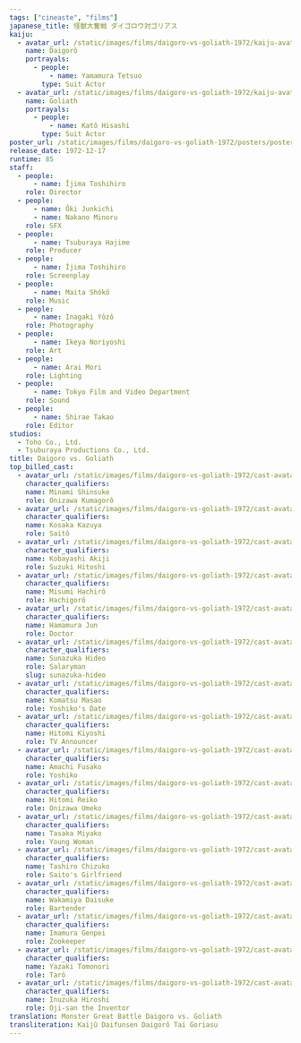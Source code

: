 ```yaml
---
tags: ["cineaste", "films"]
japanese_title: 怪獣大奮戦 ダイゴロウ対ゴリアス
kaiju:
  - avatar_url: /static/images/films/daigoro-vs-goliath-1972/kaiju-avatars/tetsuo-yamamura-0.webp
    name: Daigorô
    portrayals:
      - people:
          - name: Yamamura Tetsuo
        type: Suit Actor
  - avatar_url: /static/images/films/daigoro-vs-goliath-1972/kaiju-avatars/hisashi-kato-0.webp
    name: Goliath
    portrayals:
      - people:
          - name: Katô Hisashi
        type: Suit Actor
poster_url: /static/images/films/daigoro-vs-goliath-1972/posters/poster.webp
release_date: 1972-12-17
runtime: 85
staff:
  - people:
      - name: Îjima Toshihiro
    role: Director
  - people:
      - name: Ôki Junkichi
      - name: Nakano Minoru
    role: SFX
  - people:
      - name: Tsuburaya Hajime
    role: Producer
  - people:
      - name: Îjima Toshihiro
    role: Screenplay
  - people:
      - name: Maita Shôkô
    role: Music
  - people:
      - name: Inagaki Yôzô
    role: Photography
  - people:
      - name: Ikeya Noriyoshi
    role: Art
  - people:
      - name: Arai Mori
    role: Lighting
  - people:
      - name: Tokyo Film and Video Department
    role: Sound
  - people:
      - name: Shirae Takao
    role: Editor
studios:
  - Toho Co., Ltd.
  - Tsuburaya Productions Co., Ltd.
title: Daigoro vs. Goliath
top_billed_cast:
  - avatar_url: /static/images/films/daigoro-vs-goliath-1972/cast-avatars/shinsuke-minami-0.webp
    character_qualifiers:
    name: Minami Shinsuke
    role: Onizawa Kumagorô
  - avatar_url: /static/images/films/daigoro-vs-goliath-1972/cast-avatars/kazuya-kosaka-0.webp
    character_qualifiers:
    name: Kosaka Kazuya
    role: Saitô
  - avatar_url: /static/images/films/daigoro-vs-goliath-1972/cast-avatars/akiji-kobayashi-0.webp
    character_qualifiers:
    name: Kobayashi Akiji
    role: Suzuki Hitoshi
  - avatar_url: /static/images/films/daigoro-vs-goliath-1972/cast-avatars/hachiro-misumi-0.webp
    character_qualifiers:
    name: Misumi Hachirô
    role: Hachigorô
  - avatar_url: /static/images/films/daigoro-vs-goliath-1972/cast-avatars/jun-hamamura-0.webp
    character_qualifiers:
    name: Hamamura Jun
    role: Doctor
  - avatar_url: /static/images/films/daigoro-vs-goliath-1972/cast-avatars/hideo-sunazuka-0.webp
    character_qualifiers:
    name: Sunazuka Hideo
    role: Salaryman
    slug: sunazuka-hideo
  - avatar_url: /static/images/films/daigoro-vs-goliath-1972/cast-avatars/masao-komatsu-0.webp
    character_qualifiers:
    name: Komatsu Masao
    role: Yoshiko's Date
  - avatar_url: /static/images/films/daigoro-vs-goliath-1972/cast-avatars/kiyoshi-hitomi-0.webp
    character_qualifiers:
    name: Hitomi Kiyoshi
    role: TV Announcer
  - avatar_url: /static/images/films/daigoro-vs-goliath-1972/cast-avatars/fusako-amachi-0.webp
    character_qualifiers:
    name: Amachi Fusako
    role: Yoshiko
  - avatar_url: /static/images/films/daigoro-vs-goliath-1972/cast-avatars/reiko-hitomi-0.webp
    character_qualifiers:
    name: Hitomi Reiko
    role: Onizawa Umeko
  - avatar_url: /static/images/films/daigoro-vs-goliath-1972/cast-avatars/miyako-tasaka-0.webp
    character_qualifiers:
    name: Tasaka Miyako
    role: Young Woman
  - avatar_url: /static/images/films/daigoro-vs-goliath-1972/cast-avatars/chizuko-tashiro-0.webp
    character_qualifiers:
    name: Tashiro Chizuko
    role: Saito's Girlfriend
  - avatar_url: /static/images/films/daigoro-vs-goliath-1972/cast-avatars/daisuke-wakayama-0.webp
    character_qualifiers:
    name: Wakamiya Daisuke
    role: Bartender
  - avatar_url: /static/images/films/daigoro-vs-goliath-1972/cast-avatars/genpei-imamura-0.webp
    character_qualifiers:
    name: Imamura Genpei
    role: Zookeeper
  - avatar_url: /static/images/films/daigoro-vs-goliath-1972/cast-avatars/tomonori-yazaki-0.webp
    character_qualifiers:
    name: Yazaki Tomonori
    role: Tarô
  - avatar_url: /static/images/films/daigoro-vs-goliath-1972/cast-avatars/hiroshi-inuzuka-0.webp
    character_qualifiers:
    name: Inuzuka Hiroshi
    role: Oji-san the Inventor
translation: Monster Great Battle Daigoro vs. Goliath
transliteration: Kaijû Daifunsen Daigorô Tai Goriasu
---
```

